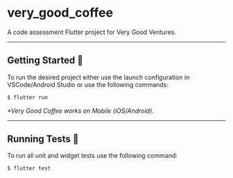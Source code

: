 # very_good_coffee

A code assessment Flutter project for Very Good Ventures.

---

## Getting Started 🚀

To run the desired project either use the launch configuration in VSCode/Android Studio or use the following commands:

```sh
$ flutter run 
```

_\*Very Good Coffee works on Mobile (iOS/Android)._

---

## Running Tests 🧪

To run all unit and widget tests use the following command:

```sh
$ flutter test 
```


